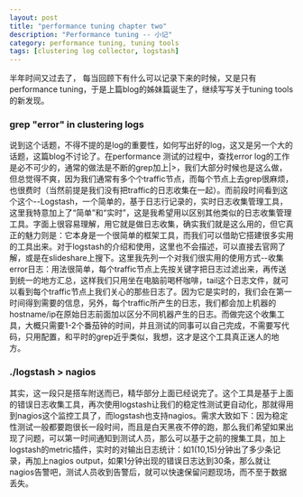```yaml
---
layout: post
title: "performance tuning chapter two"
description: "Performance tuning -- 小记"
category: performance tuning, tuning tools
tags: [clustering log collector, logstash]
---
```


半年时间又过去了， 每当回顾下有什么可以记录下来的时候，又是只有performance tuning，于是上篇blog的姊妹篇诞生了，继续写写关于tuning tools的新发现。

### grep "error" in clustering logs
说到这个话题，不得不提的是log的重要性，如何写出好的log，这又是另一个大的话题，这篇blog不讨论了。在performance 测试的过程中，查找error log的工作是必不可少的，通常的做法是不断的grep加上|>，我们大部分时候也是这么做，但总觉得不爽，因为我们通常有多个个traffic节点，而每个节点上去grep很麻烦，也很费时（当然前提是我们没有把traffic的日志收集在一起）。而前段时间看到这个这个--Logstash，一个简单的，基于日志行记录的，实时日志收集管理工具，这里我特意加上了“简单”和“实时”，这是我希望用以区别其他类似的日志收集管理工具。字面上很容易理解，用它就是做日志收集，确实我们就是这么用的，但它真正的魅力则是：它本身是一个很简单的框架工具，而我们可以借助它搭建很多实用的工具出来。对于logstash的介绍和使用，这里也不会描述，可以直接去官网了解，或是在slideshare上搜下。这里我先列一个对我们很实用的使用方式--收集error日志：用法很简单，每个traffic节点上先按关键字把日志过滤出来，再传送到统一的地方汇总，这样我们只用坐在电脑前喝杯咖啡，tail这个日志文件，就可以看到每个traffic节点上我们关心的那些日志了。因为它是实时的，我们会在第一时间得到需要的信息，另外，每个traffic所产生的日志，我们都会加上机器的hostname/ip在原始日志前面加以区分不同机器产生的日志。而做完这个收集工具，大概只需要1-2个番茄钟的时间，并且测试的同事可以自己完成，不需要写代码，只用配置，和平时的grep近乎类似，我想，这才是这个工具真正迷人的地方。

### ./logstash > nagios
其实，这一段只是搭车附送而已，精华部分上面已经说完了。这个工具是基于上面的错误日志收集工具，再次使用logstash让我们的稳定性测试更自动化，那就得用到nagios这个监控工具了，而logstash也支持nagios。需求大致如下：因为稳定性测试一般都要跑很长一段时间，而且是白天黑夜不停的跑，那么我们希望如果出现了问题，可以第一时间通知到测试人员，那么可以基于之前的搜集工具，加上logstash的metric插件，实时的对输出日志统计：如1(10,15)分钟出了多少条记录，再加上nagios output，如果1分钟出现的错误日志达到30条，那么就让nagios告警吧，测试人员收到告警后，就可以快速保留问题现场，而不至于数据丢失。
